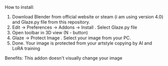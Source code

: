 How to install:
1) Download Blender from official website or steam (i am using version 4.0) and Glaze.py file from this repository.
2) Edit -> Preferences -> Addons -> Install . Select Glaze.py file
3) Open toolbar in 3D view (N - button)
4) Glaze -> Protect Image . Select your image from your PC.
5) Done. Your image is protected from your artstyle copying by AI and LoRA training

Benefits:
This addon doesn't visually change your image

